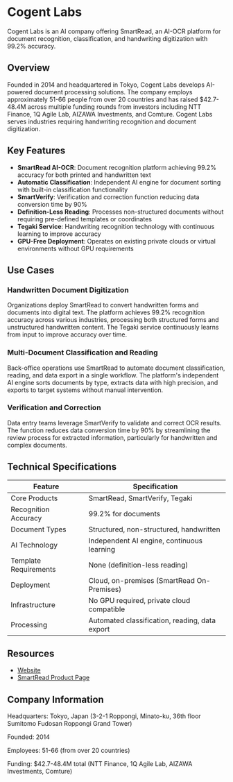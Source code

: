 # Cogent Labs

Cogent Labs is an AI company offering SmartRead, an AI-OCR platform for document recognition, classification, and handwriting digitization with 99.2% accuracy.

## Overview

Founded in 2014 and headquartered in Tokyo, Cogent Labs develops AI-powered document processing solutions. The company employs approximately 51-66 people from over 20 countries and has raised $42.7-48.4M across multiple funding rounds from investors including NTT Finance, 1Q Agile Lab, AIZAWA Investments, and Comture. Cogent Labs serves industries requiring handwriting recognition and document digitization.

## Key Features

- **SmartRead AI-OCR**: Document recognition platform achieving 99.2% accuracy for both printed and handwritten text
- **Automatic Classification**: Independent AI engine for document sorting with built-in classification functionality
- **SmartVerify**: Verification and correction function reducing data conversion time by 90%
- **Definition-Less Reading**: Processes non-structured documents without requiring pre-defined templates or coordinates
- **Tegaki Service**: Handwriting recognition technology with continuous learning to improve accuracy
- **GPU-Free Deployment**: Operates on existing private clouds or virtual environments without GPU requirements

## Use Cases

### Handwritten Document Digitization
Organizations deploy SmartRead to convert handwritten forms and documents into digital text. The platform achieves 99.2% recognition accuracy across various industries, processing both structured forms and unstructured handwritten content. The Tegaki service continuously learns from input to improve accuracy over time.

### Multi-Document Classification and Reading
Back-office operations use SmartRead to automate document classification, reading, and data export in a single workflow. The platform's independent AI engine sorts documents by type, extracts data with high precision, and exports to target systems without manual intervention.

### Verification and Correction
Data entry teams leverage SmartVerify to validate and correct OCR results. The function reduces data conversion time by 90% by streamlining the review process for extracted information, particularly for handwritten and complex documents.

## Technical Specifications

| Feature | Specification |
|---------|---------------|
| Core Products | SmartRead, SmartVerify, Tegaki |
| Recognition Accuracy | 99.2% for documents |
| Document Types | Structured, non-structured, handwritten |
| AI Technology | Independent AI engine, continuous learning |
| Template Requirements | None (definition-less reading) |
| Deployment | Cloud, on-premises (SmartRead On-Premises) |
| Infrastructure | No GPU required, private cloud compatible |
| Processing | Automated classification, reading, data export |

## Resources

- [Website](https://www.cogent.co.jp/en/)
- [SmartRead Product Page](https://aismiley.co.jp/product/smartread/)

## Company Information

Headquarters: Tokyo, Japan (3-2-1 Roppongi, Minato-ku, 36th floor Sumitomo Fudosan Roppongi Grand Tower)

Founded: 2014

Employees: 51-66 (from over 20 countries)

Funding: $42.7-48.4M total (NTT Finance, 1Q Agile Lab, AIZAWA Investments, Comture)
